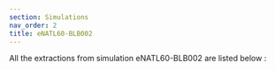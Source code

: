 ```yaml
---
section: Simulations
nav_order: 2
title: eNATL60-BLB002
---
```


All the extractions from simulation eNATL60-BLB002 are listed below :

